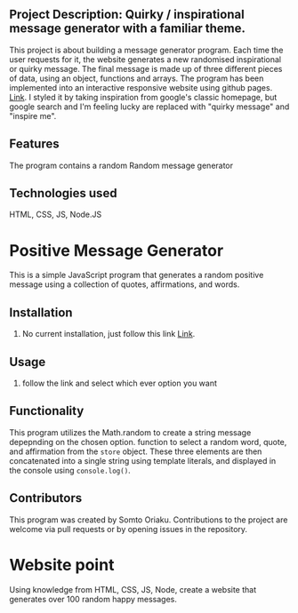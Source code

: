 ## Project Description: Quirky / inspirational message generator with a familiar theme.
This project is about building a message generator program. Each time the user requests for it, the website generates a new randomised inspirational or quirky message. The final message is made up of three different pieces of data, using an object, functions and arrays. The program has been implemented into an interactive responsive website using github pages. [Link](https://somtooriaku.github.io/JS-Quirky-inspirational-messages./). I styled it by taking inspiration from google's classic homepage, but google search and I'm feeling lucky are replaced with "quirky message" and "inspire me".

## Features
The program contains a random Random message generator

## Technologies used
HTML, CSS, JS, Node.JS

# Positive Message Generator

This is a simple JavaScript program that generates a random positive message using a collection of quotes, affirmations, and words.

## Installation
1) No current installation, just follow this link [Link](https://somtooriaku.github.io/JS-Quirky-inspirational-messages./).

## Usage
1) follow the link and select which ever option you want

## Functionality
This program utilizes the Math.random to create a string message depepnding on the chosen option.  function to select a random word, quote, and affirmation from the `store` object. These three elements are then concatenated into a single string using template literals, and displayed in the console using `console.log()`.

## Contributors
This program was created by Somto Oriaku. Contributions to the project are welcome via pull requests or by opening issues in the repository.

# Website point
Using knowledge from HTML, CSS, JS, Node, create a website that generates over 100 random happy messages.
